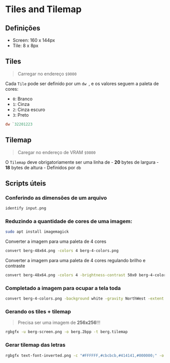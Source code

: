 # Tiles and Tilemap

## Definições

- Screen: 160 x 144px
- Tile: 8 x 8px

## Tiles

> Carregar no endereço `$9000`

Cada `Tile` pode ser definido por um `dw `, e os valores seguem a paleta de
cores: 

- `0`: Branco
- `1`: Cinza
- `2`: Cinza escuro
- `3`: Preto

```asm
dw `32201223
```

## Tilemap

> Caregar no endereço de VRAM `$9800`

O `Tilemap` deve obrigatoriamente ser uma linha de - **20** bytes de largura - **18** bytes de altura - Definidos por `db`

## Scripts úteis

### Conferindo as dimensões de um arquivo

```sh
identify input.png
```

### Reduzindo a quantidade de cores de uma imagem:

```sh
sudo apt install imagemagick
```

Converter a imagem para uma paleta de 4 cores

```sh
convert berg-48x64.png -colors 4 berg-4-colors.png
```

Converter a imagem para uma paleta de 4 cores regulando brilho e contraste

```sh
convert berg-48x64.png -colors 4 -brightness-contrast 50x0 berg-4-colors.png
```

### Completado a imagem para ocupar a tela toda

```sh
convert berg-4-colors.png -background white -gravity NorthWest -extent 256x256 berg-screen.png
```

### Gerando os tiles + tilemap

> Precisa ser uma imagem de **256x256**!!!

```sh
rgbgfx -u berg-screen.png -o berg.2bpp -t berg.tilemap
```

### Gerar tilemap das letras

```sh
rgbgfx text-font-inverted.png -c "#FFFFFF,#cbcbcb,#414141,#000000;" -o letters.2bpp
```

